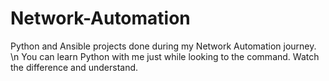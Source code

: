 # Network-Automation
Python and Ansible projects done during my Network Automation journey. \n
You can learn Python with me just while looking to the command.
Watch the difference and understand.
